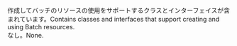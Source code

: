 <Namespace Name="Microsoft.Azure.Management.Batch">
  <Docs>
    <summary><span data-ttu-id="de92b-101">作成してバッチのリソースの使用をサポートするクラスとインターフェイスが含まれています。</span><span class="sxs-lookup"><span data-stu-id="de92b-101">Contains classes and interfaces that support creating and using Batch resources.</span></span></summary> 
    <remarks><span data-ttu-id="de92b-102">なし。</span><span class="sxs-lookup"><span data-stu-id="de92b-102">None.</span></span></remarks>
  </Docs>
</Namespace>
